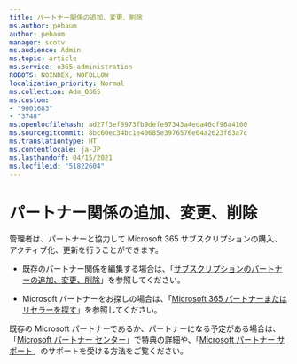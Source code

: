 ```yaml
---
title: パートナー関係の追加、変更、削除
ms.author: pebaum
author: pebaum
manager: scotv
ms.audience: Admin
ms.topic: article
ms.service: o365-administration
ROBOTS: NOINDEX, NOFOLLOW
localization_priority: Normal
ms.collection: Adm_O365
ms.custom:
- "9001683"
- "3748"
ms.openlocfilehash: ad27f3ef8973fb9defe97343a4eda46cf96a4100
ms.sourcegitcommit: 8bc60ec34bc1e40685e3976576e04a2623f63a7c
ms.translationtype: HT
ms.contentlocale: ja-JP
ms.lasthandoff: 04/15/2021
ms.locfileid: "51822604"
---
```

# <a name="add-change-or-remove-a-partner-relationship"></a>パートナー関係の追加、変更、削除

管理者は、パートナーと協力して Microsoft 365 サブスクリプションの購入、アクティブ化、更新を行うことができます。 

- 既存のパートナー関係を編集する場合は、「[サブスクリプションのパートナーの追加、変更、削除](https://docs.microsoft.com/microsoft-365/admin/misc/add-partner?view=o365-worldwide)」を参照してください。

- Microsoft パートナーをお探しの場合は、「[Microsoft 365 パートナーまたはリセラーを探す](https://docs.microsoft.com/microsoft-365/admin/manage/find-your-partner-or-reseller?view=o365-worldwide)」を参照してください。

既存の Microsoft パートナーであるか、パートナーになる予定がある場合は、「[Microsoft パートナー センター](https://support.microsoft.com/help/4499930/partner-center-overview)」で特典の詳細や、「[Microsoft パートナー サポート](https://aka.ms/partnersupport)」のサポートを受ける方法をご覧ください。
